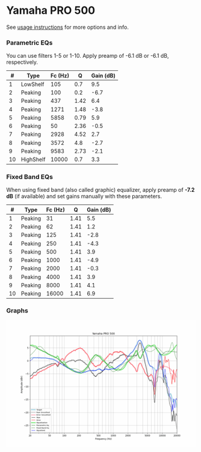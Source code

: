 # Yamaha PRO 500
See [usage instructions](https://github.com/jaakkopasanen/AutoEq#usage) for more options and info.

### Parametric EQs
You can use filters 1-5 or 1-10. Apply preamp of -6.1 dB or -6.1 dB, respectively.

|   # | Type      |   Fc (Hz) |    Q |   Gain (dB) |
|-----|-----------|-----------|------|-------------|
|   1 | LowShelf  |       105 | 0.7  |         9.5 |
|   2 | Peaking   |       100 | 0.2  |        -6.7 |
|   3 | Peaking   |       437 | 1.42 |         6.4 |
|   4 | Peaking   |      1271 | 1.48 |        -3.8 |
|   5 | Peaking   |      5858 | 0.79 |         5.9 |
|   6 | Peaking   |        50 | 2.36 |        -0.5 |
|   7 | Peaking   |      2928 | 4.52 |         2.7 |
|   8 | Peaking   |      3572 | 4.8  |        -2.7 |
|   9 | Peaking   |      9583 | 2.73 |        -2.1 |
|  10 | HighShelf |     10000 | 0.7  |         3.3 |

### Fixed Band EQs
When using fixed band (also called graphic) equalizer, apply preamp of **-7.2 dB** (if available) and set gains manually with these parameters.

|   # | Type    |   Fc (Hz) |    Q |   Gain (dB) |
|-----|---------|-----------|------|-------------|
|   1 | Peaking |        31 | 1.41 |         5.5 |
|   2 | Peaking |        62 | 1.41 |         1.2 |
|   3 | Peaking |       125 | 1.41 |        -2.8 |
|   4 | Peaking |       250 | 1.41 |        -4.3 |
|   5 | Peaking |       500 | 1.41 |         3.9 |
|   6 | Peaking |      1000 | 1.41 |        -4.9 |
|   7 | Peaking |      2000 | 1.41 |        -0.3 |
|   8 | Peaking |      4000 | 1.41 |         3.9 |
|   9 | Peaking |      8000 | 1.41 |         4.1 |
|  10 | Peaking |     16000 | 1.41 |         6.9 |

### Graphs
![](./Yamaha%20PRO%20500.png)
